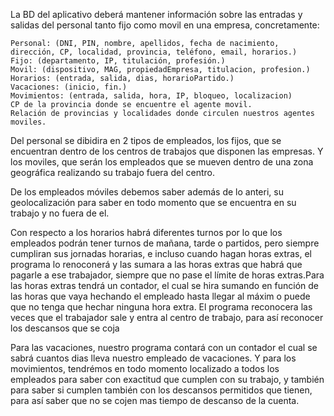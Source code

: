 

La BD del aplicativo deberá mantener información sobre las entradas y salidas del personal tanto fijo como movil en una empresa, concretamente:

    Personal: (DNI, PIN, nombre, apellidos, fecha de nacimiento, dirección, CP, localidad, provincia, teléfono, email, horarios.)
    Fijo: (departamento, IP, titulación, profesión.)
    Movil: (dispositivo, MAG, propiedadEmpresa, titulacion, profesion.)
    Horarios: (entrada, salida, dias, horarioPartido.)
    Vacaciones: (inicio, fin.)
    Movimientos: (entrada, salida, hora, IP, bloqueo, localizacion)
    CP de la provincia donde se encuentre el agente movil.
    Relación de provincias y localidades donde circulen nuestros agentes moviles.
    
Del personal se dibidira en 2 tipos de empleados, los fijos, que se encuentran dentro de los centros de trabajos que disponen las empresas. Y los moviles, que serán los empleados que se mueven dentro de una zona geográfica realizando su trabajo fuera del centro.    

De los empleados móviles debemos saber además de lo anteri, su geolocalización para  saber en todo momento que se encuentra en su trabajo y no fuera de el.

Con respecto a los horarios habrá diferentes turnos por lo que los empleados podrán tener turnos de mañana, tarde o partidos, pero siempre cumpliran sus jornadas horarias, e incluso cuando hagan horas extras, el programa lo renoconerá y las sumara a las horas extras que habrá que pagarle a ese trabajador, siempre que no pase el límite de horas extras.Para las horas extras tendrá un contador, el cual se hira sumando en función de las horas que vaya hechando el empleado hasta llegar al máxim o puede que no tenga que hechar ninguna hora extra. El programa reconocera las veces que el trabajador sale y entra al centro de trabajo, para así reconocer los descansos que se coja

Para las vacaciones, nuestro programa contará con un contador el cual se sabrá cuantos dias lleva nuestro empleado de vacaciones. Y para los movimientos, tendrémos en todo momento localizado a todos los empleados para saber con exactitud que cumplen con su trabajo, y también para saber si cumplen también con los descansos permitidos que tienen, para así  saber que no se cojen mas tiempo de descanso de la cuenta.
